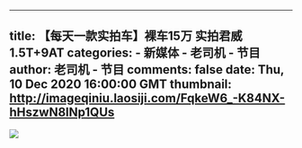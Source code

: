 
---
title: 【每天一款实拍车】裸车15万 实拍君威1.5T+9AT
categories: 
    - 新媒体
    - 老司机 - 节目
author: 老司机 - 节目
comments: false
date: Thu, 10 Dec 2020 16:00:00 GMT
thumbnail: http://imageqiniu.laosiji.com/FqkeW6_-K84NX-hHszwN8lNp1QUs
---

<div>   
<img src="http://imageqiniu.laosiji.com/FqkeW6_-K84NX-hHszwN8lNp1QUs" referrerpolicy="no-referrer">  
</div>
            